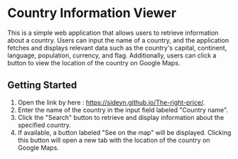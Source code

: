 # Country Information Viewer

This is a simple web application that allows users to retrieve information about a country. Users can input the name of a country, and the application fetches and displays relevant data such as the country's capital, continent, language, population, currency, and flag. Additionally, users can click a button to view the location of the country on Google Maps.

## Getting Started

1. Open the link by here : https://sideyn.github.io/The-right-price/.
2. Enter the name of the country in the input field labeled "Country name".
3. Click the "Search" button to retrieve and display information about the specified country.
4. If available, a button labeled "See on the map" will be displayed. Clicking this button will open a new tab with the location of the country on Google Maps.
